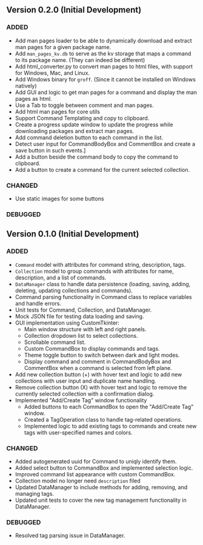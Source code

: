 ## Version 0.2.0 (Initial Development)

### ADDED
* Add man pages loader to be able to dynamically download and extract man pages for a given package name.
* Add `man_pages_kv.db` to serve as the kv storage that maps a command to its package name. (They can indeed be different)
* Add html_converter.py to convert man pages to html files, with support for Windows, Mac, and Linux.
* Add Windows binary for `groff`. (Since it cannot be installed on Windows natively)
* Add GUI and logic to get man pages for a command and display the man pages as html.
* Use a Tab to toggle between comment and man pages.
* Add html man pages for core utils
* Support Command Templating and copy to clipboard.
* Create a progress update window to update the progress while downloading packages and extract man pages.
* Add command deletion button to each command in the list.
* Detect user input for CommandBodyBox and CommentBox and create a save button in such events.]
* Add a button beside the command body to copy the command to clipboard.
* Add a button to create a command for the current selected collection.

### CHANGED
* Use static images for some buttons

### DEBUGGED

## Version 0.1.0 (Initial Development)

### ADDED
* `Command` model with attributes for command string, description, tags.
* `Collection` model to group commands with attributes for name, description, and a list of commands.
* `DataManager` class to handle data persistence (loading, saving, adding, deleting, updating collections and commands).
* Command parsing functionality in Command class to replace variables and handle errors.
* Unit tests for Command, Collection, and DataManager.
* Mock JSON file for testing data loading and saving.
* GUI implementation using CustomTkinter:
    * Main window structure with left and right panels.
    * Collection dropdown list to select collections.
    * Scrollable command list.
    * Custom CommandBox to display commands and tags.
    * Theme toggle button to switch between dark and light modes.
    * Display command and comment in CommandBodyBox and CommentBox when a command is selected from left plane.
* Add new collection button (+) with hover text and logic to add new collections with user input and duplicate name handling.
* Remove collection button (X) with hover text and logic to remove the currently selected collection with a confirmation dialog.
* Implemented "Add/Create Tag" window functionality
    * Added buttons to each CommandBox to open the "Add/Create Tag" window.
    * Created a TagOperation class to handle tag-related operations.
    * Implemented logic to add existing tags to commands and create new tags with user-specified names and colors.


### CHANGED
* Added autogenerated uuid for Command to uniqly identify them.
* Added select button to CommandBox and implemented selection logic.
* Improved command list appearance with custom CommandBox.
* Collection model no longer need `description` filed
* Updated DataManager to include methods for adding, removing, and managing tags.
* Updated unit tests to cover the new tag management functionality in DataManager.


### DEBUGGED
* Resolved tag parsing issue in DataManager.